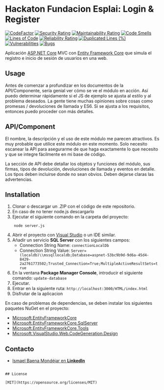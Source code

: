 # Hackaton Fundacion Esplai: Login & Register

[![CodeFactor](https://www.codefactor.io/repository/github/ismaelbaena/hackaton-fundacionesplai/badge)](https://www.codefactor.io/repository/github/ismaelbaena/hackaton-fundacionesplai)
[![Security Rating](https://sonarcloud.io/api/project_badges/measure?project=IsmaelBaena_Hackaton-FundacionEsplai&metric=security_rating)](https://sonarcloud.io/summary/new_code?id=IsmaelBaena_Hackaton-FundacionEsplai)
[![Maintainability Rating](https://sonarcloud.io/api/project_badges/measure?project=IsmaelBaena_Hackaton-FundacionEsplai&metric=sqale_rating)](https://sonarcloud.io/summary/new_code?id=IsmaelBaena_Hackaton-FundacionEsplai)
[![Code Smells](https://sonarcloud.io/api/project_badges/measure?project=IsmaelBaena_Hackaton-FundacionEsplai&metric=code_smells)](https://sonarcloud.io/summary/new_code?id=IsmaelBaena_Hackaton-FundacionEsplai)
[![Lines of Code](https://sonarcloud.io/api/project_badges/measure?project=IsmaelBaena_Hackaton-FundacionEsplai&metric=ncloc)](https://sonarcloud.io/summary/new_code?id=IsmaelBaena_Hackaton-FundacionEsplai)
[![Reliability Rating](https://sonarcloud.io/api/project_badges/measure?project=IsmaelBaena_Hackaton-FundacionEsplai&metric=reliability_rating)](https://sonarcloud.io/summary/new_code?id=IsmaelBaena_Hackaton-FundacionEsplai)
[![Duplicated Lines (%)](https://sonarcloud.io/api/project_badges/measure?project=IsmaelBaena_Hackaton-FundacionEsplai&metric=duplicated_lines_density)](https://sonarcloud.io/summary/new_code?id=IsmaelBaena_Hackaton-FundacionEsplai)
[![Vulnerabilities](https://sonarcloud.io/api/project_badges/measure?project=IsmaelBaena_Hackaton-FundacionEsplai&metric=vulnerabilities)](https://sonarcloud.io/summary/new_code?id=IsmaelBaena_Hackaton-FundacionEsplai)
[![Bugs](https://sonarcloud.io/api/project_badges/measure?project=IsmaelBaena_Hackaton-FundacionEsplai&metric=bugs)](https://sonarcloud.io/summary/new_code?id=IsmaelBaena_Hackaton-FundacionEsplai)


Aplicación [ASP.NET Core](https://dotnet.microsoft.com/en-us/learn/aspnet/what-is-aspnet-core) MVC con [Entity Framework Core](https://learn.microsoft.com/en-us/ef/core) que simula el registro e inicio de sesión de usuarios en una web.

## Usage
Antes de comenzar a profundizar en los documentos de la API/Componente, sería genial ver cómo se ve el módulo en acción. Así puedo determinar rápidamente si el JS de ejemplo se ajusta al estilo y al problema deseados. La gente tiene muchas opiniones sobre cosas como promesas / devoluciones de llamada y ES6. Si se ajusta a los requisitos, entonces puedo proceder con más detalles.

## API/Component

El nombre, la descripción y el uso de este módulo me parecen atractivos. Es muy probable que utilice este módulo en este momento. Solo necesito escanear la API para asegurarme de que haga exactamente lo que necesito y que se integre fácilmente en mi base de código. 

La sección de API debe detallar los objetos y funciones del módulo, sus firmas, tipos de devolución, devoluciones de llamada y eventos en detalle. Los tipos deben incluirse donde no sean obvios. Deben dejarse claras las advertencias.

## Installation

1. Clonar o descargar un .ZIP con el código de este repositorio.
2. En caso de no tener node.js descargarlo
3. Ejecutar el siguiente comando en la carpeta del proyecto: 
```shell
    node server.js
```
4. Abrir el proyecto con [Visual Studio](https://visualstudio.microsoft.com) o un IDE similar.
5. Añadir un servicio **SQL Server** con los siguientes campos:
    - Connection String Name: `connectionLocalDb`
    - Connection String Value: `Server=(localdb)\\mssqllocaldb;Database=aspnet-53bc9b9d-9d6a-45d4-8429-2a2761773502;Trusted_Connection=True;MultipleActiveResultSets=true`
6. En la ventana **Package Manager Console**, introducir el siguiente comando: `update-database`
7. Ejecutar.
8. Entrar en la siguiente ruta: `http://localhost:3000/HTML/index.html`
9. Disfrutar de la aplicacion

En caso de problemas de dependencias, se deben instalar los siguientes paquetes NuGet en el proyecto:
- [Microsoft.EntityFrameworkCore](https://www.nuget.org/packages/Microsoft.EntityFrameworkCore/7.0.5?_src=template)
- [Microsoft.EntityFrameworkCore.SqlServer](https://www.nuget.org/packages/Microsoft.EntityFrameworkCore.SqlServer/7.0.5?_src=template)
- [Microsoft.EntityFrameworkCore.Tools](https://www.nuget.org/packages/Microsoft.EntityFrameworkCore.Tools/7.0.5?_src=template)
- [Microsoft.VisualStudio.Web.CodeGeneration.Design](https://www.nuget.org/packages/Microsoft.VisualStudio.Web.CodeGeneration.Design/7.0.6?_src=template)


## Contacto

- [Ismael Baena Mondéjar en **LinkedIn**](https://www.linkedin.com/in/ismael-baena-mondejar)
```

## License 

[MIT](https://opensource.org/licenses/MIT)
